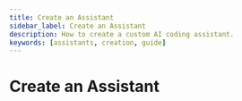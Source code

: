 ```yaml
---
title: Create an Assistant
sidebar_label: Create an Assistant
description: How to create a custom AI coding assistant.
keywords: [assistants, creation, guide]
---
```


# Create an Assistant
